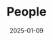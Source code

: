 ---
title: People
date: 2025-01-09

type: landing

sections:
  - block: people
    content:
      title: Meet the Team
      # Choose which groups/teams of users to display.
      #   Edit `user_groups` in each user's profile to add them to one or more of these groups.
      user_groups:
          - Chair
          - Honorary Professorship
          - Administration
          - Senior Researchers
          - Researchers
          - Guest-researchers & Partners
          - Research Assistants
      sort_by: Params.last_name
      sort_ascending: true
    design:
      show_interests: false
      show_role: true
      show_social: true
      show_organizations: false
      
---